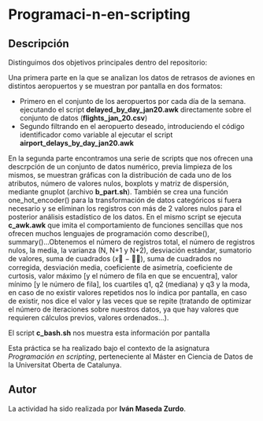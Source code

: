 # Programaci-n-en-scripting

## Descripción

Distinguimos dos objetivos principales dentro del repositorio:

Una primera parte en la que se analizan los datos de retrasos de aviones en distintos aeropuertos y se muestran por pantalla en dos formatos:
- Primero en el conjunto de los aeropuertos por cada día de la semana. ejecutando el script **delayed_by_day_jan20.awk** directamente sobre el conjunto de datos (**flights_jan_20.csv**)
- Segundo filtrando en el aeropuerto deseado, introduciendo el código identificador como variable al ejecutar el script **airport_delays_by_day_jan20.awk**

En la segunda parte encontramos una serie de scripts que nos ofrecen una descrpción de un conjunto de datos numérico, previa limpieza de los mismos, se muestran gráficas con la distribución de cada uno de los atributos, número de valores nulos, boxplots y matriz de dispersión, mediante gnuplot (archivo **b_part.sh**). También se crea una función one_hot_encoder() para la transformación de datos categóricos si fuera necesario y se eliminan los registros con más de 2 valores nulos para el posterior análisis estadístico de los datos. En el mismo script se ejecuta **c_awk.awk** que imita el comportamiento de funciones sencillas que nos ofrecen muchos lenguajes de programación como describe(), summary()...Obtenemos el número de registros total, el número de registros nulos, la media, la varianza (N, N+1 y N+2), desviación estándar, sumatorio de valores, suma de cuadrados (𝑥􀯜 − 𝑥̅), suma de cuadrados no corregida, desviación media, coeficiente de asimetría, coeficiente de curtosis, valor máximo [y el número de fila en que se encuentra], valor mínimo [y le número de fila], los cuartiles q1, q2 (mediana) y q3 y la moda, en caso de no existir valores repetidos nos lo indica por pantalla, en caso de existir, nos dice el valor y las veces que se repite (tratando de optimizar el número de iteraciones sobre nuestros datos, ya que hay valores que requieren cálculos previos, valores ordenados...).

El script **c_bash.sh** nos muestra esta información por pantalla 

Esta práctica se ha realizado bajo el contexto de la asignatura _Programación en scripting_, perteneciente al Máster en Ciencia de Datos de la Universitat Oberta de Catalunya.

## Autor

La actividad ha sido realizada por **Iván Maseda Zurdo**.

